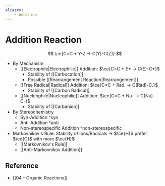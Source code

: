 ```yaml
---
aliases:
    - Addition
---
```


# Addition Reaction

$$
\ce{C=C + Y-Z -> C(Y)-C(Z)}
$$

- By Mechanism
    - [[Electrophile|Electrophilic]] Addition: $\ce{C=C + E+ -> C(E)-C+}$
        - Stability of [[Carbocation]]
        - Possible [[Rearrangement Reaction|Rearrangement]]
    - [[Free Radical|Radical]] Addition: $\ce{C=C + Rad. -> C(Rad)-C.}$
        - Stability of [[Carbon Radical]]
    - [[Nucleophile|Nucleophilic]] Addition: $\ce{C=C + Nu- -> C(Nu)-C-}$
        - Stability of [[Carbanion]]
- By Stereochemistry
    - Syn-Addition ^syn
    - Anti-Addition ^anti
    - Non-stereospecific Addition ^non-stereospecific
- Markovnikov's Rule: Stability of Ions/Radicals → $\ce{H}$ prefer $\ce{C}$ with more $\ce{H}$
    - [[Markovnikov's Rule]]
    - [[Anti-Markovnikov Addition]]

## Reference

- [[04 - Organic Reactions]]
